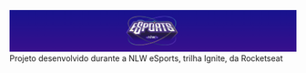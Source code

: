 ![Logo NLW eSports!](/screenshots/logo-nlw-header.png)
Projeto desenvolvido durante a NLW eSports, trilha Ignite, da Rocketseat
